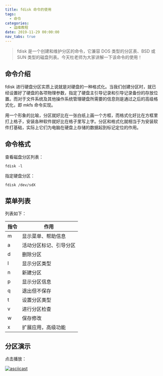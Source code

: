 ```yaml
---
title: fdisk 命令的使用
tags:
  - 命令
categories:
  - 运维教程
date: 2019-11-29 00:00:00
nav_tabs: true
---
```


> fdisk 是一个创建和维护分区的命令，它兼容 DOS 类型的分区表、BSD 或 SUN 类型的磁盘列表。今天杜老师为大家讲解一下该命令的使用！

<!-- more -->

## 命令介绍

fdisk 进行硬盘分区实质上说就是对硬盘的一种格式化。当我们创建分区时，就已经设置好了硬盘的各项物理参数，指定了硬盘主引导记录和引导记录备份的存放位置。而对于文件系统及其他操作系统管理硬盘所需要的信息则是通过之后的高级格式化，即 mkfs 命令实现。

用一个形象的比喻，分区就好比在一张白纸上画一个方框，而格式化好比在方框里打上格子，安装各种软件就好比在格子里写上字。分区和格式化就相当于为安装软件打基础，实际上它们为电脑在硬盘上存储的数据起到标记定位的作用。

## 命令格式

查看磁盘分区列表：

```
fdisk -l
```

指定硬盘分区：

```
fdisk /dev/sdX
```

## 菜单列表

列表如下：

| 指令 | 作用 |
| - | - |
| m | 显示菜单、帮助信息 |
| a | 活动分区标记、引导分区 |
| d | 删除分区 |
| l | 显示分区类型 |
| n | 新建分区 |
| p | 显示分区信息 |
| q | 退出但不保存 |
| t | 设置分区类型 |
| v | 进行分区检查 |
| w | 保存修改 |
| x | 扩展应用，高级功能 |

## 分区演示

点击播放：

[![asciicast](https://asciinema.org/a/281290.svg)](https://asciinema.org/a/281290)